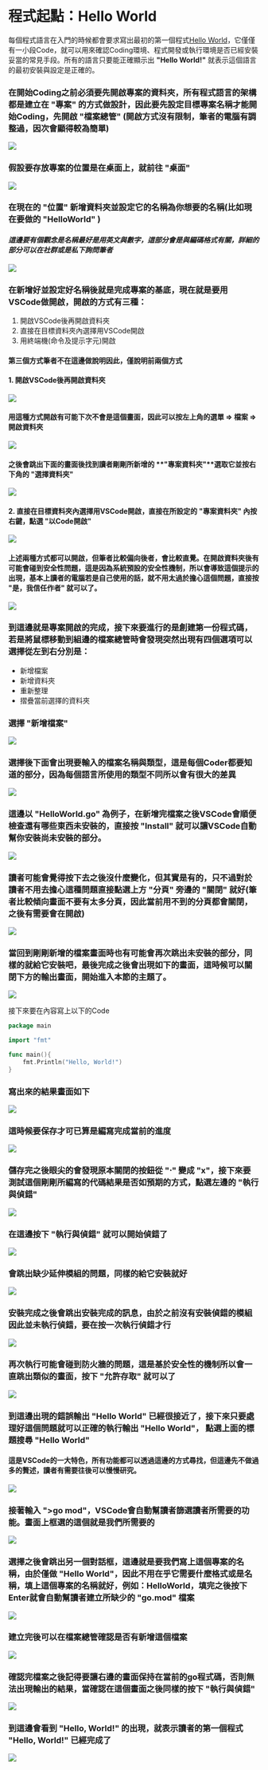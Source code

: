 # 程式起點：Hello World

每個程式語言在入門的時候都會要求寫出最初的第一個程式[Hello World](https://zh.wikipedia.org/zh-tw/Hello_World)，它僅僅有一小段Code，就可以用來確認Coding環境、程式開發或執行環境是否已經安裝妥當的常見手段。所有的語言只要能正確顯示出 **"Hello World!"** 就表示這個語言的最初安裝與設定是正確的。
### 在開始Coding之前必須要先開啟專案的資料夾，所有程式語言的架構都是建立在 **"專案"** 的方式做設計，因此要先設定目標專案名稱才能開始Coding，先開啟 **"檔案總管"** (開啟方式沒有限制，筆者的電腦有調整過，因次會顯得較為簡單)
![](./p1.png)
### 假設要存放專案的位置是在桌面上，就前往 **"桌面"** 
![](./p2.png)
### 在現在的 **"位置"** 新增資料夾並設定它的名稱為你想要的名稱(比如現在要做的 **"HelloWorld"** ) 
#### *這邊要有個觀念是名稱最好是用英文與數字，這部分會是與編碼格式有關，詳細的部分可以在社群或是私下詢問筆者*
![](./p3.png)
### 在新增好並設定好名稱後就是完成專案的基底，現在就是要用VSCode做開啟，開啟的方式有三種：
1. 開啟VSCode後再開啟資料夾
2. 直接在目標資料夾內選擇用VSCode開啟
3. 用終端機(命令及提示字元)開啟
#### 第三個方式筆者不在這邊做說明因此，僅說明前兩個方式
#### 1. **開啟VSCode後再開啟資料夾**
![](./p4-1.png)
#### 用這種方式開啟有可能下次不會是這個畫面，因此可以按左上角的選單 $\Rightarrow$ 檔案 $\Rightarrow$ 開啟資料夾
![](./p4-2.png)
#### 之後會跳出下面的畫面後找到讀者剛剛所新增的 **"專案資料夾"**選取它並按右下角的 **"選擇資料夾"**
![](./p4-3.png)
#### 2. **直接在目標資料夾內選擇用VSCode開啟**，直接在所設定的 **"專案資料夾"** 內按右鍵，點選 **"以Code開啟"**
![](./p4-4.png)
#### 上述兩種方式都可以開啟，但筆者比較偏向後者，會比較直覺。在開啟資料夾後有可能會碰到安全性問題，這是因為系統預設的安全性機制，所以會導致這個提示的出現，基本上讀者的電腦若是自己使用的話，就不用太過於擔心這個問題，直接按 **"是，我信任作者"** 就可以了。
![](./p4-5.png)
### 到這邊就是專案開啟的完成，接下來要進行的是創建第一份程式碼，若是將鼠標移動到組邊的檔案總管時會發現突然出現有四個選項可以選擇從左到右分別是：
- 新增檔案
- 新增資料夾
- 重新整理
- 摺疊當前選擇的資料夾
### 選擇 **"新增檔案"**
![](./p5.png)
### 選擇後下面會出現要輸入的檔案名稱與類型，這是每個Coder都要知道的部分，因為每個語言所使用的類型不同所以會有很大的差異
![](./p6.png)
### 這邊以 **"HelloWorld.go"** 為例子，在新增完檔案之後VSCode會順便檢查還有哪些東西未安裝的，直接按 **"Install"** 就可以讓VSCode自動幫你安裝尚未安裝的部分。
![](./p7.png)
### 讀者可能會覺得按下去之後沒什麼變化，但其實是有的，只不過對於讀者不用去擔心這種問題直接點選上方 **"分頁"** 旁邊的 **"關閉"** 就好(筆者比較傾向畫面不要有太多分頁，因此當前用不到的分頁都會關閉，之後有需要會在開啟)
![](./p8.png)
### 當回到剛剛新增的檔案畫面時也有可能會再次跳出未安裝的部分，同樣的就給它安裝吧，最後完成之後會出現如下的畫面，這時候可以關閉下方的輸出畫面，開始進入本節的主題了。
![](./p9.png)

接下來要在內容寫上以下的Code
```Go
package main

import "fmt"

func main(){
    fmt.Println("Hello, World!")
}
```
### 寫出來的結果畫面如下
![](./p10.png)
### 這時候要保存才可已算是編寫完成當前的進度
![](./p11.png)
### 儲存完之後眼尖的會發現原本關閉的按鈕從 **"$\cdot$"** 變成 **"x"**，接下來要測試這個剛剛所編寫的代碼結果是否如預期的方式，點選左邊的 **"執行與偵錯"**
![](./p12.png)
### 在這邊按下 **"執行與偵錯"** 就可以開始偵錯了
![](./p13.png)
### 會跳出缺少延伸模組的問題，同樣的給它安裝就好
![](./p14.png)
### 安裝完成之後會跳出安裝完成的訊息，由於之前沒有安裝偵錯的模組因此並未執行偵錯，要在按一次執行偵錯才行
![](./p15.png)
### 再次執行可能會碰到防火牆的問題，這是基於安全性的機制所以會一直跳出類似的畫面，按下 **"允許存取"** 就可以了
![](./p16.png)
### 到這邊出現的錯誤輸出 **"Hello World"** 已經很接近了，接下來只要處理好這個問題就可以正確的執行輸出 **"Hello World"**， 點選上面的標題搜尋 **"Hello World"** 
#### 這是VSCode的一大特色，所有功能都可以透過這邊的方式尋找，但這邊先不做過多的贅述，讀者有需要往後可以慢慢研究。
![](./p17.png)
### 接著輸入 **">go mod"**，VSCode會自動幫讀者篩選讀者所需要的功能。畫面上框選的這個就是我們所需要的
![](./p18.png)
### 選擇之後會跳出另一個對話框，這邊就是要我們寫上這個專案的名稱，由於僅做 **"Hello World"**，因此不用在乎它需要什麼格式或是名稱，填上這個專案的名稱就好，例如：**HelloWorld**，填完之後按下Enter就會自動幫讀者建立所缺少的 **"go.mod"** 檔案
![](./p19.png)
### 建立完後可以在檔案總管確認是否有新增這個檔案
![](./p20.png)
### 確認完檔案之後記得要讓右邊的畫面保持在當前的go程式碼，否則無法出現輸出的結果，當確認在這個畫面之後同樣的按下 **"執行與偵錯"**
![](./p21.png)
### 到這邊會看到 **"Hello, World!"** 的出現，就表示讀者的第一個程式 **"Hello, World!"** 已經完成了
![](./p22.png)